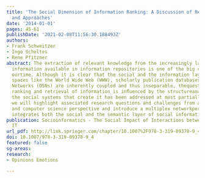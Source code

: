 ```yaml
---
title: 'The Social Dimension of Information Ranking: A Discussion of Research Challenges
  and Approaches'
date: '2014-01-01'
pages: 45-61
publishDate: '2021-02-08T11:56:30.188493Z'
authors:
- Frank Schweitzer
- Ingo Scholtes
- Rene Pfitzner
abstract: The extraction of relevant knowledge from the increasingly large amountof
  information available in information repositories is one of the big challenges of
  ourtime. Although it is clear that the social and the information layer of collaborativeknowledge
  spaces like the World Wide Web (WWW), scholarly publication databasesor Online Social
  Networks (OSNs) are inherently coupled and thus inseparable, thequestion how the
  ranking and retrieval of information is inﬂuenced by the structureand dynamics of
  the social systems that create it has been addressed at most partially.In this talk,
  we will highlight associated research questions and challenges from anethical, social
  and computer science perspective and introduce a multiplex networkperspective that
  integrates both the social and the semantic layer of social informationsystems.
publication: Socioinformatics - The Social Impact of Interactions between Humans and
  IT
url_pdf: http://link.springer.com/chapter/10.1007%2F978-3-319-09378-9_4
doi: 10.1007/978-3-319-09378-9_4
featured: false
sg-areas:
research: 
- Opinions Emotions

---
```

